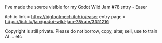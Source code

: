 I've made the source visible for my Godot Wild Jam #78 entry - Easer 

itch.io link = https://bigfootmech.itch.io/easer
entry page = https://itch.io/jam/godot-wild-jam-78/rate/3351216

Copyright is still private.
Please do not borrow, copy, alter, sell, use to train AI ... etc
